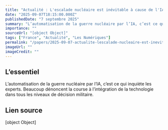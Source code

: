 ```yaml
---
title: "Actualité : L'escalade nucléaire est inévitable à cause de l'IA, deux scénarios catastrophes évoqués par les experts"
date: "2025-09-07T18:15:00.000Z"
publishedDate: "7 septembre 2025"
summary: "L’automatisation de la guerre nucléaire par l’IA, c’est ce qui inquiète les experts. Beaucoup dénoncent la course à l’intégration de la technologie dans tous les niveaux de décision militaire."
importance: ""
sourceUrl: "[object Object]"
tags: ["France", "Actualité", "Les Numériques"]
permalink: "/papers/2025-09-07-actualite-lescalade-nucleaire-est-inevitable-a-cause-de-lia-deux-scenarios-catastrophes-evoques-par-les-experts"
imageUrl: ""
imageCredit: ""
---
```


## L’essentiel

L’automatisation de la guerre nucléaire par l’IA, c’est ce qui inquiète les experts. Beaucoup dénoncent la course à l’intégration de la technologie dans tous les niveaux de décision militaire.

## Lien source

[object Object]
